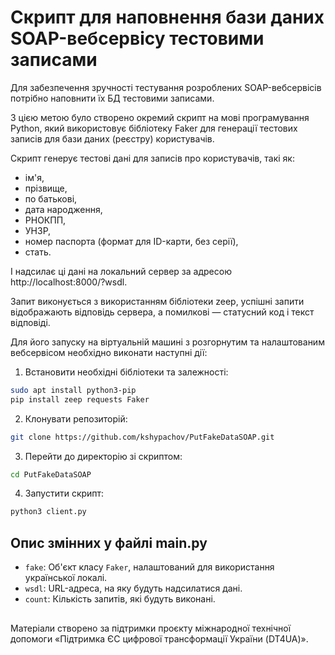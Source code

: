 
# Скрипт для наповнення бази даних SOAP-вебсервісу тестовими записами

Для забезпечення зручності тестування розроблених SOAP-вебсервісів потрібно наповнити їх БД тестовими записами.

З цією метою було створено окремий скрипт на мові програмування Python, який використовує бібліотеку Faker для генерації тестових записів для бази даних (реєстру) користувачів.

Скрипт генерує тестові дані для записів про користувачів, такі як:
- ім'я, 
- прізвище, 
- по батькові, 
- дата народження, 
- РНОКПП, 
- УНЗР, 
- номер паспорта (формат для ID-карти, без серії), 
- стать.

І надсилає ці дані на локальний сервер за адресою http://localhost:8000/?wsdl.

Запит виконується з використанням бібліотеки zeep, успішні запити відображають відповідь сервера, а помилкові — статусний код і текст відповіді.

Для його запуску на віртуальній машині з розгорнутим та налаштованим вебсервісом необхідно виконати наступні дії:


1. Встановити необхідні бібліотеки та залежності:
   
```bash
sudo apt install python3-pip
pip install zeep requests Faker
```

2. Клонувати репозиторій:
   
```bash
git clone https://github.com/kshypachov/PutFakeDataSOAP.git
```

3. Перейти до директорію зі скриптом:

```bash
cd PutFakeDataSOAP
```

4. Запустити скрипт:
```bash
python3 client.py
```
## Опис змінних у файлі main.py

- `fake`: Об'єкт класу `Faker`, налаштований для використання української локалі.
- `wsdl`: URL-адреса, на яку будуть надсилатися дані.
- `count`: Кількість запитів, які будуть виконані.

##
Матеріали створено за підтримки проєкту міжнародної технічної допомоги «Підтримка ЄС цифрової трансформації України (DT4UA)».
